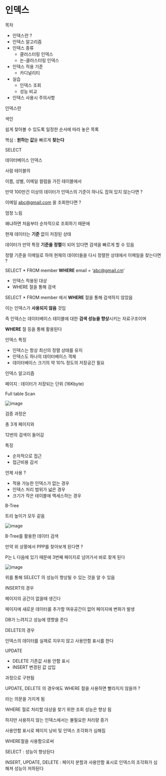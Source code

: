 # 인덱스

목차

- 인덱스란 ?
- 인덱스 알고리즘
- 인덱스 종류
    - 클러스터링 인덱스
    - 논-클러스터링 인덱스
- 인덱스 적용 기준
    - 카디널리티
- 실습
    - 인덱스 조회
    - 성능 비교
- 인덱스 사용시 주의사항

인덱스란

색인

쉽게 찾아볼 수 있도록 일정한 순서에 따라 놓은 목록

핵심 : **원하는 값**을 빠르게 **찾는다**

SELECT

데이터베이스 인덱스

사람 테이블의

이름, 성별, 이메일 컬럼을 가진 테이블에서

만약 100만건 이상의 데이터가 인덱스의 기준이 하나도 잡혀 있지 않는다면 ?

이메일 abc@gmail.com 을 조회한다면 ?

엄청 느림

왜냐하면 처음부터 순차적으로 조회하기 때문에

현재 데이터는 **기준** 없이 저장된 상태

데이터가 만약 특정 **기준을 정렬**이 되어 있다면 검색을 빠르게 할 수 있음

정렬 기준을 이메일로 하여 현재의 데이터들을 다시 정렬한 상태에서 이메일을 찾는다면 ?

SELECT * FROM member **WHERE** email = ‘abc@gmail.cm’

- 인덱스 적용된 대상
- WHERE 절을 통해 검색

SELECT * FROM member 에서 **WHERE** 절을 통해 검색하지 않았음

이는 인덱스가 **사용되지 않음** 것임

즉 인덱스는 데이터베이스 테이블에 대한 **검색 성능을 향상**시키는 자료구조이며

**WHERE** 절 등을 통해 활용된다

인덱스 특징

- 인덱스는 항상 최신의 정렬 상태를 유지
- 인덱스도 하나의 데이터베이스 객체
- 데이터베이스 크기의 약 10% 정도의 저장공간 필요

인덱스 알고리즘

페이지 : 데이터가 저장되는 단위 (16Kbyte)

Full table Scan

![image](https://user-images.githubusercontent.com/109144975/236252673-be92df35-246b-4112-accc-8fd31e233e42.png)

검증 과정은

총 3개 페이지와

12번의 검색이 들어감

특징

- 순차적으로 접근
- 접근비용 감서

언제 사용 ?

- 적용 가능한 인덱스가 없는 경우
- 인덱스 처리 범위가 넓은 경우
- 크기가 작은 테이블에 엑세스하는 경우

B-Tree

트리 높이가 모두 같음

![image](https://user-images.githubusercontent.com/109144975/236252758-ce93221e-8a78-4453-9bd4-2e1e100de271.png)

B-Tree를 활용한 데이터 검색

만약 위 상황에서 PPP를 찾아보게 된다면 ?

P는 L 다음에 있기 때문에 3번째 페이지로 넘어가서 바로 찾게 된다

![image](https://user-images.githubusercontent.com/109144975/236252958-217dc034-7b57-4228-aea6-e2c444fc3d31.png)

위를 통해 SELECT 의 성능이 향상될 수 있는 것을 알 수 있음

INSERT의 경우

페이지의 공간이 없을때 생긴다

페이지에 새로운 데이터를 추가할 여유공간이 없어 페이지에 변화가 발생

DB가 느려지고 성능에 영향을 준다

DELETE의 경우

인덱스의 데이터를 실제로 지우지 않고 사용안함 표시를 한다

UPDATE

- DELETE 기존값 사용 안함 표시
- INSERT 변경된 값 삽입

과정으로 구현됨

UPDATE, DELETE 의 경우에도 WHERE 절을 사용하면 빨라지지 않을까 ?

라는 의문을 가지게 됨

WHERE 절로 처리할 대상을 찾기 위한 조회 성능은 향상 됨

하지만 사용하지 않는 인덱스에서는 불필요한 처리량 증가

사용안함 표시로 페이지 낭비 및 인덱스 조각화가 심해짐

WHERE절을 사용함으로써

SELECT : 성능이 향상된다

INSERT, UPDATE, DELETE : 페이지 분할과 사용안함 표시로 인덱스의 조각화가 심해져 성능이 저하된다